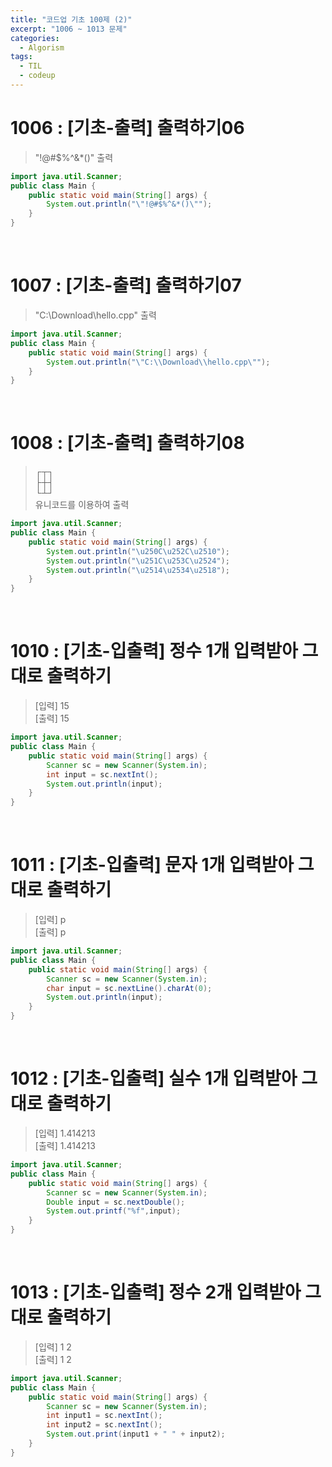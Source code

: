 ```yaml
---
title: "코드업 기초 100제 (2)"
excerpt: "1006 ~ 1013 문제"
categories: 
  - Algorism
tags: 
  - TIL
  - codeup
---
```

# 1006 : [기초-출력] 출력하기06
> "!@#$%^&*()" 출력

``` java
import java.util.Scanner;
public class Main {
	public static void main(String[] args) {
		System.out.println("\"!@#$%^&*()\"");
	}	
}
```
<br/>

# 1007 : [기초-출력] 출력하기07
> "C:\Download\hello.cpp" 출력

```java
import java.util.Scanner;
public class Main {
	public static void main(String[] args) {
		System.out.println("\"C:\\Download\\hello.cpp\"");
	}
}
```
<br/>

# 1008 : [기초-출력] 출력하기08
> ┌┬┐<br/>
  ├┼┤<br/>
  └┴┘<br/>
  유니코드를 이용하여 출력

```java
import java.util.Scanner;
public class Main {
	public static void main(String[] args) {
		System.out.println("\u250C\u252C\u2510");
		System.out.println("\u251C\u253C\u2524");
		System.out.println("\u2514\u2534\u2518");
	}	
}
```

<br/>

# 1010 : [기초-입출력] 정수 1개 입력받아 그대로 출력하기
> [입력] 15<br/>
  [출력] 15

```java
import java.util.Scanner;
public class Main {
	public static void main(String[] args) {
		Scanner sc = new Scanner(System.in);
		int input = sc.nextInt();
		System.out.println(input);
	}
}
```
<br/>

# 1011 : [기초-입출력] 문자 1개 입력받아 그대로 출력하기
> [입력] p<br/>
  [출력] p

```java
import java.util.Scanner;
public class Main {
	public static void main(String[] args) {
		Scanner sc = new Scanner(System.in);
		char input = sc.nextLine().charAt(0);
		System.out.println(input);
	}
}

```
<br/>

# 1012 : [기초-입출력] 실수 1개 입력받아 그대로 출력하기
> [입력] 1.414213<br/>
  [출력] 1.414213

```java
import java.util.Scanner;
public class Main {
	public static void main(String[] args) {
		Scanner sc = new Scanner(System.in);
		Double input = sc.nextDouble();
		System.out.printf("%f",input);
	}	
}
```
<br/>

# 1013 : [기초-입출력] 정수 2개 입력받아 그대로 출력하기
> [입력] 1 2<br/>
  [출력] 1 2

```java
import java.util.Scanner;
public class Main {
	public static void main(String[] args) {
		Scanner sc = new Scanner(System.in);
		int input1 = sc.nextInt();
		int input2 = sc.nextInt();
		System.out.print(input1 + " " + input2);
	}	
}
```
<br/>